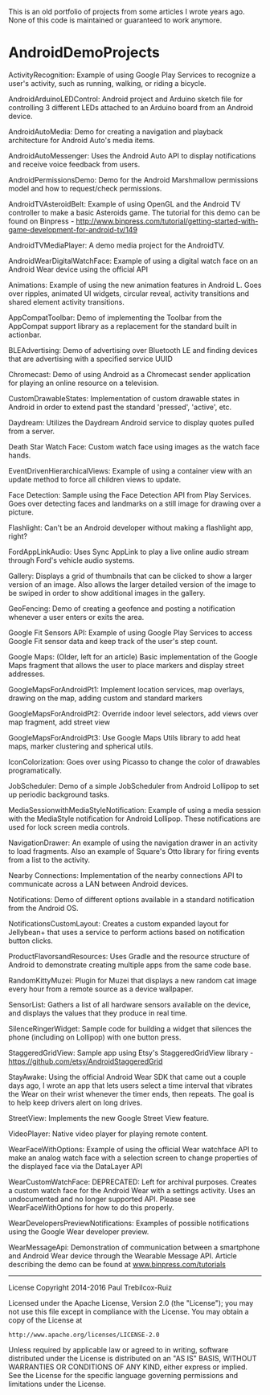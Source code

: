 This is an old portfolio of projects from some articles I wrote years ago. None of this code is maintained or guaranteed to work anymore.


AndroidDemoProjects
===================

ActivityRecognition: Example of using Google Play Services to recognize a user's activity, such as running, walking, or riding a bicycle.

AndroidArduinoLEDControl: Android project and Arduino sketch file for controlling 3 different LEDs attached to an Arduino board from an Android device.

AndroidAutoMedia: Demo for creating a navigation and playback architecture for Android Auto's media items.

AndroidAutoMessenger: Uses the Android Auto API to display notifications and receive voice feedback from users.

AndroidPermissionsDemo: Demo for the Android Marshmallow permissions model and how to request/check permissions.

AndroidTVAsteroidBelt: Example of using OpenGL and the Android TV controller to make a basic Asteroids game. The tutorial for this demo can be found on Binpress - http://www.binpress.com/tutorial/getting-started-with-game-development-for-android-tv/149

AndroidTVMediaPlayer: A demo media project for the AndroidTV.

AndroidWearDigitalWatchFace: Example of using a digital watch face on an Android Wear device using the official API

Animations: Example of using the new animation features in Android L. Goes over ripples, animated UI widgets, circular reveal, activity transitions and shared element activity transitions.

AppCompatToolbar: Demo of implementing the Toolbar from the AppCompat support library as a replacement for the standard built in actionbar.

BLEAdvertising: Demo of advertising over Bluetooth LE and finding devices that are advertising with a specified service UUID

Chromecast: Demo of using Android as a Chromecast sender application for playing an online resource on a television.

CustomDrawableStates: Implementation of custom drawable states in Android in order to extend past the standard 'pressed', 'active', etc.

Daydream: Utilizes the Daydream Android service to display quotes pulled from a server.

Death Star Watch Face: Custom watch face using images as the watch face hands.

EventDrivenHierarchicalViews: Example of using a container view with an update method to force all children views to update.

Face Detection: Sample using the Face Detection API from Play Services. Goes over detecting faces and landmarks on a still image for drawing over a picture.

Flashlight: Can't be an Android developer without making a flashlight app, right?

FordAppLinkAudio: Uses Sync AppLink to play a live online audio stream through Ford's vehicle audio systems.

Gallery: Displays a grid of thumbnails that can be clicked to show a larger version of an image. Also allows the larger detailed version of the image to be swiped in order to show additional images in the gallery.

GeoFencing: Demo of creating a geofence and posting a notification whenever a user enters or exits the area.

Google Fit Sensors API: Example of using Google Play Services to access Google Fit sensor data and keep track of the user's step count.

Google Maps: (Older, left for an article) Basic implementation of the Google Maps fragment that allows the user to place markers and display street addresses.

GoogleMapsForAndroidPt1: Implement location services, map overlays, drawing on the map, adding custom and standard markers

GoogleMapsForAndroidPt2: Override indoor level selectors, add views over map fragment, add street view

GoogleMapsForAndroidPt3: Use Google Maps Utils library to add heat maps, marker clustering and spherical utils.

IconColorization: Goes over using Picasso to change the color of drawables programatically.

JobScheduler: Demo of a simple JobScheduler from Android Lollipop to set up periodic background tasks.

MediaSessionwithMediaStyleNotification: Example of using a media session with the MediaStyle notification for Android Lollipop. These notifications are used for lock screen media controls.

NavigationDrawer: An example of using the navigation drawer in an activity to load fragments. Also an example of Square's Otto library for firing events from a list to the activity.

Nearby Connections: Implementation of the nearby connections API to communicate across a LAN between Android devices.

Notifications: Demo of different options available in a standard notification from the Android OS.

NotificationsCustomLayout: Creates a custom expanded layout for Jellybean+ that uses a service to perform actions based on notification button clicks.

ProductFlavorsandResources: Uses Gradle and the resource structure of Android to demonstrate creating multiple apps from the same code base.

RandomKittyMuzei: Plugin for Muzei that displays a new random cat image every hour from a remote source as a device wallpaper.

SensorList: Gathers a list of all hardware sensors available on the device, and displays the values that they produce in real time.

SilenceRingerWidget: Sample code for building a widget that silences the phone (including on Lollipop) with one button press.

StaggeredGridView: Sample app using Etsy's StaggeredGridView library - https://github.com/etsy/AndroidStaggeredGrid

StayAwake: Using the official Android Wear SDK that came out a couple days ago, I wrote an app that lets users select a time interval that vibrates the Wear on their wrist whenever the timer ends, then repeats. The goal is to help keep drivers alert on long drives.

StreetView: Implements the new Google Street View feature.

VideoPlayer: Native video player for playing remote content.

WearFaceWithOptions: Example of using the official Wear watchface API to make an analog watch face with a selection screen to change properties of the displayed face via the DataLayer API

WearCustomWatchFace: DEPRECATED: Left for archival purposes. Creates a custom watch face for the Android Wear with a settings activity. Uses an undocumented and no longer supported API. Please see WearFaceWithOptions for how to do this properly.

WearDevelopersPreviewNotifications: Examples of possible notifications using the Google Wear developer preview.

WearMessageApi: Demonstration of communication between a smartphone and Android Wear device through the Wearable Message API. Article describing the demo can be found at www.binpress.com/tutorials

------------------------------------------------------------------------------------------------

License
Copyright 2014-2016 Paul Trebilcox-Ruiz

Licensed under the Apache License, Version 2.0 (the "License");
you may not use this file except in compliance with the License.
You may obtain a copy of the License at

    http://www.apache.org/licenses/LICENSE-2.0

Unless required by applicable law or agreed to in writing, software
distributed under the License is distributed on an "AS IS" BASIS,
WITHOUT WARRANTIES OR CONDITIONS OF ANY KIND, either express or implied.
See the License for the specific language governing permissions and
limitations under the License.
